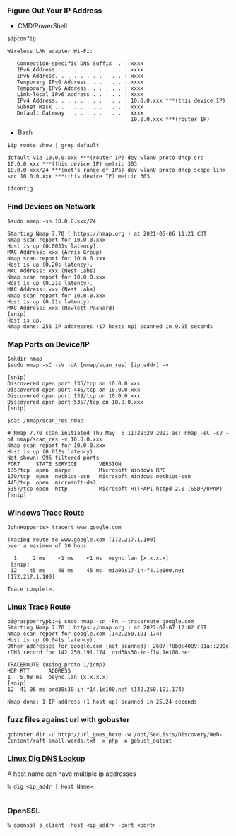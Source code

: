 ### Figure Out Your IP Address
* CMD/PowerShell
```
$ipconfig

Wireless LAN adapter Wi-Fi:

   Connection-specific DNS Suffix  . : xxxx
   IPv6 Address. . . . . . . . . . . : xxxx
   IPv6 Address. . . . . . . . . . . : xxxx
   Temporary IPv6 Address. . . . . . : xxxx
   Temporary IPv6 Address. . . . . . : xxxx
   Link-local IPv6 Address . . . . . : xxxx
   IPv4 Address. . . . . . . . . . . : 10.0.0.xxx ***(this device IP)
   Subnet Mask . . . . . . . . . . . : xxxx
   Default Gateway . . . . . . . . . : xxxx
                                       10.0.0.xxx ***(router IP)
```

* Bash
```
$ip route show | grep default

default via 10.0.0.xxx ***(router IP) dev wlan0 proto dhcp src 10.0.0.xxx ***(this device IP) metric 303
10.0.0.xxx/24 ***(net's range of IPs) dev wlan0 proto dhcp scope link src 10.0.0.xxx ***(this device IP) metric 303
```

`ifconfig`

### Find Devices on Network
```
$sudo nmap -sn 10.0.0.xxx/24

Starting Nmap 7.70 ( https://nmap.org ) at 2021-05-06 11:21 CDT
Nmap scan report for 10.0.0.xxx
Host is up (0.0031s latency).
MAC Address: xxx (Arris Group)
Nmap scan report for 10.0.0.xxx
Host is up (0.20s latency).
MAC Address: xxx (Nest Labs)
Nmap scan report for 10.0.0.xxx
Host is up (0.21s latency).
MAC Address: xxx (Nest Labs)
Nmap scan report for 10.0.0.xxx
Host is up (0.21s latency).
MAC Address: xxx (Hewlett Packard)
[snip]
Host is up.
Nmap done: 256 IP addresses (17 hosts up) scanned in 9.95 seconds
```

### Map Ports on Device/IP
```
$mkdir nmap
$sudo nmap -sC -sV -oA [nmap/scan_res] [ip_addr] -v

[snip]
Discovered open port 135/tcp on 10.0.0.xxx
Discovered open port 445/tcp on 10.0.0.xxx
Discovered open port 139/tcp on 10.0.0.xxx
Discovered open port 5357/tcp on 10.0.0.xxx
[snip]

$cat /nmap/scan_res.nmap

# Nmap 7.70 scan initiated Thu May  6 11:29:29 2021 as: nmap -sC -sV -oA nmap/scan_res -v 10.0.0.xxx
Nmap scan report for 10.0.0.xxx
Host is up (0.012s latency).
Not shown: 996 filtered ports
PORT     STATE SERVICE       VERSION
135/tcp  open  msrpc         Microsoft Windows RPC
139/tcp  open  netbios-ssn   Microsoft Windows netbios-ssn
445/tcp  open  microsoft-ds?
5357/tcp open  http          Microsoft HTTPAPI httpd 2.0 (SSDP/UPnP)
[snip]
```

### [Windows Trace Route](https://support.microsoft.com/en-us/topic/how-to-use-tracert-to-troubleshoot-tcp-ip-problems-in-windows-e643d72b-2f4f-cdd6-09a0-fd2989c7ca8e)

```
JohnHupperts> tracert www.google.com

Tracing route to www.google.com [172.217.1.100]
over a maximum of 30 hops:

  1     2 ms    <1 ms    <1 ms  osync.lan [x.x.x.x]
 [snip]
 12    45 ms    48 ms    45 ms  mia09s17-in-f4.1e100.net [172.217.1.100]

Trace complete.
```

### Linux Trace Route

```
pi@raspberrypi:~$ sudo nmap -sn -Pn --traceroute google.com
Starting Nmap 7.70 ( https://nmap.org ) at 2022-02-07 12:02 CST
Nmap scan report for google.com (142.250.191.174)
Host is up (0.041s latency).
Other addresses for google.com (not scanned): 2607:f8b0:4009:81a::200e
rDNS record for 142.250.191.174: ord38s30-in-f14.1e100.net

TRACEROUTE (using proto 1/icmp)
HOP RTT      ADDRESS
1   5.98 ms  osync.lan (x.x.x.x)
[snip]
12  41.06 ms ord38s30-in-f14.1e100.net (142.250.191.174)

Nmap done: 1 IP address (1 host up) scanned in 25.24 seconds
```

### fuzz files against url with gobuster
`gobuster dir -u http://url_goes_here -w /opt/SecLists/Discovery/Web-Content/raft-small-words.txt -x php -o gobust_output`

### [Linux Dig DNS Lookup](https://linuxize.com/post/how-to-use-dig-command-to-query-dns-in-linux/)

A host name can have multiple ip addresses

```
% dig <ip_addr | Host Name>


```

### OpenSSL

```
% openssl s_client -host <ip_addr> -port <port>


```